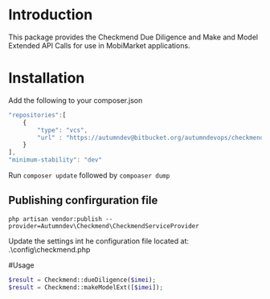 # Introduction
This package provides the Checkmend Due Diligence and Make and Model Extended API Calls for use in MobiMarket applications.

# Installation
Add the following to your composer.json
```javascript
"repositories":[
    {
        "type": "vcs",
        "url" : "https://autumndev@bitbucket.org/autumndevops/checkmend.git"
    }
],
"minimum-stability": "dev"
```
Run ```composer update``` followed by ```compoaser dump```

## Publishing confirguration file
```
php artisan vendor:publish --provider=Autumndev\Checkmend\CheckmendServiceProvider
```

Update the settings int he configuration file located at: .\config\checkmend.php

#Usage

```php
$result = Checkmend::dueDiligence($imei);
$result = Checkmend::makeModelExt([$imei]);
```
